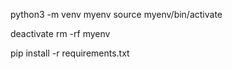 python3 -m venv myenv
source myenv/bin/activate

deactivate
rm -rf myenv


pip install -r requirements.txt